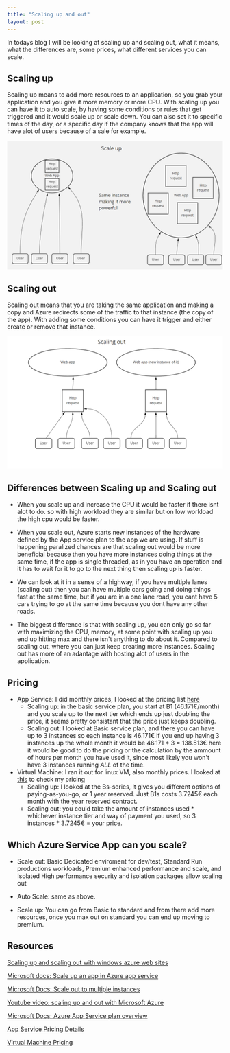 ```yaml
---
title: "Scaling up and out"
layout: post
---
```


In todays blog I will be looking at scaling up and scaling out, what it means, what the differences are, some prices, what different services you can scale.


## Scaling up

Scaling up means to add more resources to an application, so you grab your application and you give it more memory or more CPU. With scaling up you can have it to auto scale, by having some conditions or rules that get triggered and it would scale up or scale down. You can also set it to specific times of the day, or a specific day if the company knows that the app will have alot of users because of a sale for example. 

![Scaling up picture](/assets/Images/Blog10/ScalingUp.png)

## Scaling out

Scaling out means that you are taking the same application and making a copy and Azure redirects some of the traffic to that instance (the copy of the app). With adding some conditions you can have it trigger and either create or remove that instance.

![Scaling out picture](/assets/Images/Blog10/ScalingOut.png)

## Differences between Scaling up and Scaling out
 
* When you scale up and increase the CPU it would be faster if there isnt alot to do. so with high workload they are similar but on low workload the high cpu would be faster. 

* When you scale out, Azure starts new instances of the hardware defined by the App service plan to the app we are using. If stuff is happening paralized chances are that scaling out would be more beneficial because then you have more instances doing things at the same time, if the app is single threaded, as in you have an operation and it has to wait for it to go to the next thing then scaling up is faster.

* We can look at it in a sense of a highway, if you have multiple lanes (scaling out) then you can have multiple cars going and doing things fast at the same time, but if you are in a one lane road, you cant have 5 cars trying to go at the same time because you dont have any other roads.

* The biggest difference is that with scaling up, you can only go so far with maximizing the CPU, memory, at some point with scaling up you end up hitting max and there isn't anything to do about it. Compared to scaling out, where you can just keep creating more instances. Scaling out has more of an adantage with hosting alot of users in the application.

## Pricing

* App Service: I did monthly prices, I looked at the pricing list [here](ttps://azure.microsoft.com/en-us/pricing/details/app-service/windows/)
    * Scaling up: in the basic service plan, you start at B1 (46.171€/month) and you scale up to the next tier which ends up just doubling the price, it seems pretty consistant that the price just keeps doubling.
    * Scaling out: I looked at Basic service plan, and there you can have up to 3 instances so each instance is 46.171€ if you end up having 3 instances up the whole month it would be 46.171 * 3 = 138.513€ here it would be good to do the pricing or the calculation by the ammount of hours per month you have used it, since most likely you won't have 3 instances running *ALL* of the time.
* Virtual Machine: I ran it out for linux VM, also monthly prices. I looked at [this](https://azure.microsoft.com/en-us/pricing/details/virtual-machines/linux/) to check my pricing 
    * Scaling up: I looked at the Bs-series, it gives you different options of paying-as-you-go, or 1 year reserved. Just B1s costs 3.7245€ each month with the year reserved contract.
    * Scaling out: you could take the amount of instances used * whichever instance tier and way of payment you used, so 3 instances * 3.7245€ = your price.

## Which Azure Service App can you scale?

* Scale out: Basic Dedicated enviroment for dev/test, Standard Run productions workloads, Premium enhanced performance and scale, and Isolated High performance security and isolation packages allow scaling out

* Auto Scale: same as above.

* Scale up: You can go from Basic to standard and from there add more resources, once you max out on standard you can end up moving to premium.

## Resources

[Scaling up and scaling out with windows azure web sites](https://azure.microsoft.com/sv-se/blog/scaling-up-and-scaling-out-in-windows-azure-web-sites/)

[Microsoft docs: Scale up an app in Azure app service](https://docs.microsoft.com/en-us/azure/app-service/manage-scale-up)

[Microsoft Docs: Scale out to multiple instances](https://docs.microsoft.com/en-us/azure/azure-monitor/autoscale/autoscale-get-started?toc=/azure/app-service/toc.json)

[Youtube video: scaling up and out with Microsoft Azure](https://www.youtube.com/watch?v=Oy32KEeREVI)

[Microsoft Docs: Azure App Service plan overview](https://docs.microsoft.com/en-us/azure/app-service/overview-hosting-plans)

[App Service Pricing Details](https://azure.microsoft.com/en-us/pricing/details/app-service/windows/)

[Virtual Machine Pricing](https://azure.microsoft.com/en-us/pricing/details/virtual-machines/linux/)